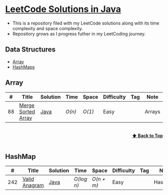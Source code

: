 # [LeetCode Solutions in Java](https://leetcode.com/problemset/all/)

* This is a repository filed with my LeetCode solutions along with its time complexity and space complexity.
* Repository grows as I progress futher in my LeetCoding journey.

## Data Structures
* [Array](https://github.com/JSDWRLD/LeetCode-Solutions#array)
* [HashMaps](https://github.com/JSDWRLD/LeetCode-Solutions#hashmap)


## Array
|  #  | Title           |  Solution       |  Time           | Space           | Difficulty    | Tag          | Note| 
|-----|---------------- | --------------- | --------------- | --------------- | ------------- |--------------|-----|
88 | [Merge Sorted Array](https://leetcode.com/problems/merge-sorted-array/description/) | [Java](./Arrays/Merge_Sorted_Array.java) | _O(n)_ | _O(1)_ | Easy || Arrays

<br/>
<div align="right">
    <b><a href="#algorithms">⬆️ Back to Top</a></b>
</div>
<br/>

## HashMap
|  #  | Title           |  Solution       |  Time           | Space           | Difficulty    | Tag          | Note| 
|-----|---------------- | --------------- | --------------- | --------------- | ------------- |--------------|-----|
242 | [Valid Anagram](https://leetcode.com/problems/valid-anagram/description/) | [Java](./Maps/valid_anagram.java) | _O(log n)_ | _O(n + m)_ | Easy || HashMap
